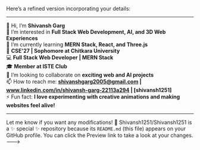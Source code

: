 Here’s a refined version incorporating your details:  

---

👋 Hi, I’m **Shivansh Garg**  
👀 I’m interested in **Full Stack Web Development, AI, and 3D Web Experiences**  
🌱 I’m currently learning **MERN Stack, React, and Three.js**  
💼 **CSE'27 | Sophomore at Chitkara University**  
💻 **Full Stack Web Developer | MERN Stack**  
🎓 **Member at ISTE Club**  
💞️ I’m looking to collaborate on **exciting web and AI projects**  
📫 How to reach me: **shivanshgarg2005@gmail.com | www.linkedin.com/in/shivansh-garg-22113a294 | [shivansh1251]**  
⚡ Fun fact: **I love experimenting with creative animations and making websites feel alive!**  

---

Let me know if you want any modifications! 🚀
Shivansh1251/Shivansh1251 is a ✨ special ✨ repository because its `README.md` (this file) appears on your GitHub profile.
You can click the Preview link to take a look at your changes.
--->

